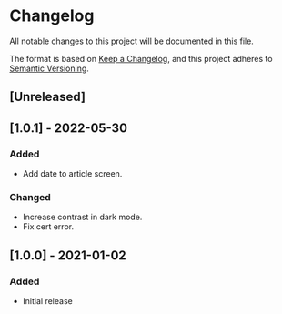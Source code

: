 # Changelog
All notable changes to this project will be documented in this file.

The format is based on [Keep a Changelog](https://keepachangelog.com/en/1.0.0/),
and this project adheres to [Semantic Versioning](https://semver.org/spec/v2.0.0.html).

## [Unreleased]

## [1.0.1] - 2022-05-30
### Added
- Add date to article screen.

### Changed
- Increase contrast in dark mode.
- Fix cert error.


## [1.0.0] - 2021-01-02

### Added
- Initial release

